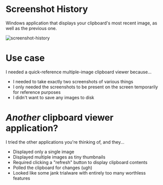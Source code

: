 # Screenshot History

Windows application that displays your clipboard's most recent image, as well as
the previous one.

![screenshot-history](https://user-images.githubusercontent.com/3905798/58925770-b8bdfd80-8716-11e9-92b0-50f637f1e55b.png)

# Use case

I needed a quick-reference multiple-image clipboard viewer because...

  - I needed to take exactly two screenshots of various things
  - I only needed the screenshots to be present on the screen temporarily for reference purposes
  - I didn't want to save any images to disk

# _Another_ clipboard viewer application?

I tried the other applications you're thinking of, and they...

  - Displayed only a single image
  - Displayed multiple images as tiny thumbnails
  - Required clicking a "refresh" button to display clipboard contents
  - Polled the clipboard for changes (ugh)
  - Looked like some jank trialware with entirely too many worthless features
